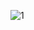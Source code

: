 ![1][link]

[link]:https://user-images.githubusercontent.com/29775873/87000542-e57cf800-c1e7-11ea-84bb-6b5a7b37d65c.gif
